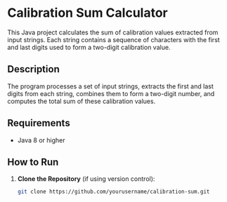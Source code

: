 # Calibration Sum Calculator

This Java project calculates the sum of calibration values extracted from input strings. Each string contains a sequence of characters with the first and last digits used to form a two-digit calibration value.

## Description

The program processes a set of input strings, extracts the first and last digits from each string, combines them to form a two-digit number, and computes the total sum of these calibration values.

## Requirements

- Java 8 or higher

## How to Run

1. **Clone the Repository** (if using version control):
   ```bash
   git clone https://github.com/yourusername/calibration-sum.git
